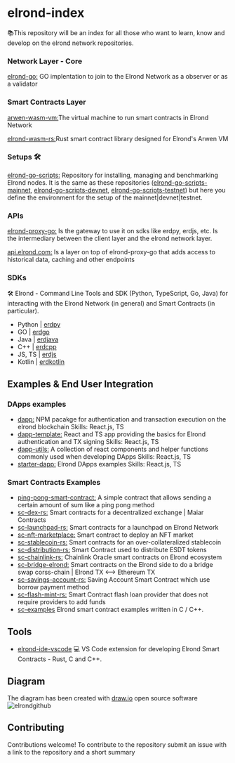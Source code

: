 # elrond-index
📚This repository will be an index for all those who want to learn, know and develop on the elrond network repositories.


### Network Layer - Core
[elrond-go:](https://github.com/ElrondNetwork/elrond-go) GO implentation to join to the Elrond Network as a observer or as a validator

### Smart Contracts Layer
[arwen-wasm-vm:](https://github.com/ElrondNetwork/arwen-wasm-vm)The virtual machine to run smart contracts in Elrond Network

[elrond-wasm-rs:](https://github.com/ElrondNetwork/elrond-wasm-rs)Rust smart contract library designed for Elrond's Arwen VM

### Setups 🛠
[elrond-go-scripts:](https://github.com/ElrondNetwork/elrond-go-scripts) Repository for installing, managing and benchmarking Elrond nodes. It is the same as these repositories ([elrond-go-scripts-mainnet](https://github.com/ElrondNetwork/elrond-go-scripts-mainnet), [elrond-go-scripts-devnet](https://github.com/ElrondNetwork/elrond-go-scripts-devnet), [elrond-go-scripts-testnet](https://github.com/ElrondNetwork/elrond-go-scripts-testnet)) but here you define the environment for the setup of the mainnet|devnet|testnet.

### APIs
[elrond-proxy-go:](https://github.com/ElrondNetwork/elrond-proxy-go) Is the gateway to use it on sdks like erdpy, erdjs, etc. Is the intermediary between the client layer and the elrond network layer.

[api.elrond.com:](https://github.com/ElrondNetwork/api.elrond.com) Is a layer on top of elrond-proxy-go that adds access to historical data, caching and other endpoints

### SDKs
🛠 Elrond - Command Line Tools and SDK (Python, TypeScript, Go, Java) for interacting with the Elrond Network (in general) and Smart Contracts (in particular).
- Python | [erdpy](https://github.com/ElrondNetwork/elrond-sdk-erdpy)
- GO | [erdgo](https://github.com/ElrondNetwork/elrond-sdk-erdgo)
- Java | [erdjava](https://github.com/ElrondNetwork/elrond-sdk-erdjava)
- C++ | [erdcpp](https://github.com/ElrondNetwork/elrond-sdk-erdcpp)
- JS, TS | [erdjs](https://github.com/ElrondNetwork/elrond-sdk-erdjs)
- Kotlin | [erdkotlin](https://github.com/ElrondNetwork/elrond-sdk-erdkotlin)

## Examples & End User Integration

### DApps examples
 - [dapp:](https://github.com/ElrondNetwork/dapp) NPM pacakge for authentication and transaction execution on the elrond blockchain
Skills: React.js, TS
 - [dapp-template:](https://github.com/ElrondNetwork/dapp-template) React and TS app providing the basics for Elrond authentication and TX signing
Skills: React.js, TS
- [dapp-utils:](https://github.com/ElrondNetwork/dapp-utils)  A collection of react components and helper functions commonly used when developing DApps
Skills: React.js, TS
 - [starter-dapp:](https://github.com/ElrondNetwork/starter-dapp) Elrond DApps examples
Skills: React.js, TS

### Smart Contracts Examples
 - [ping-pong-smart-contract:](https://github.com/ElrondNetwork/ping-pong-smart-contract) A simple contract that allows sending a certain amount of sum like a ping pong method
 - [sc-dex-rs:](https://github.com/ElrondNetwork/sc-dex-rs) Smart contracts for a decentralized exchange | Maiar Contracts
 - [sc-launchpad-rs:](https://github.com/ElrondNetwork/sc-launchpad-rs) Smart contracts for a launchpad on Elrond Network
 - [sc-nft-marketplace:](https://github.com/ElrondNetwork/sc-nft-marketplace) Smart contract to deploy an NFT market
 - [sc-stablecoin-rs:](https://github.com/ElrondNetwork/sc-stablecoin-rs) Smart contracts for an over-collateralized stablecoin
 - [sc-distribution-rs:](https://github.com/ElrondNetwork/sc-distribution-rs) Smart Contract used to distribute ESDT tokens 
 - [sc-chainlink-rs:](https://github.com/ElrondNetwork/sc-chainlink-rs) Chainlink Oracle smart contracts on Elrond ecosystem
 - [sc-bridge-elrond:](https://github.com/ElrondNetwork/sc-bridge-elrond) Smart contracts on the Elrond side to do a bridge swap corss-chain | Elrond TX <—> Ethereum TX
 - [sc-savings-account-rs:](https://github.com/ElrondNetwork/sc-savings-account-rs) Saving Account Smart Contract which use borrow payment method
 - [sc-flash-mint-rs:](https://github.com/ElrondNetwork/sc-flash-mint-rs) Smart Contract flash loan provider that does not require providers to add funds
 - [sc-examples](https://github.com/ElrondNetwork/sc-examples) Elrond smart contract examples written in C / C++.

## Tools
 - [elrond-ide-vscode](https://github.com/ElrondNetwork/elrond-ide-vscode) 💻 VS Code extension for developing Elrond Smart Contracts - Rust, C and C++. 

## Diagram
The diagram has been created with [draw.io](draw.io) open source software
![elrondgithub](https://user-images.githubusercontent.com/82739614/134597264-8598e894-ce9b-4b2b-97cb-557fc2df537a.png)

## Contributing

Contributions welcome! To contribute to the repository submit an issue with a link to the repository and a short summary 
